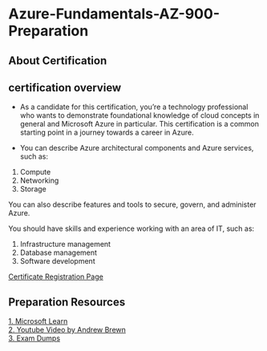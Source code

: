 # Azure-Fundamentals-AZ-900-Preparation

## About Certification 

## certification overview
- As a candidate for this certification, you’re a technology professional who wants to demonstrate foundational knowledge of cloud concepts in general and Microsoft Azure in particular. This certification is a common starting point in a journey towards a career in Azure.

- You can describe Azure architectural components and Azure services, such as:

1. Compute  
2. Networking  
3. Storage  

You can also describe features and tools to secure, govern, and administer Azure.

You should have skills and experience working with an area of IT, such as:

1. Infrastructure management  
2. Database management  
3. Software development  

[Certificate Registration Page](https://learn.microsoft.com/en-us/credentials/certifications/azure-fundamentals/?practice-assessment-type=certification#certification-take-the-exam)



## Preparation Resources
[1. Microsoft Learn](https://learn.microsoft.com/en-us/credentials/certifications/azure-fundamentals/?practice-assessment-type=certification#certification-prepare-for-the-exam)  
[2. Youtube Video by Andrew Brewn](https://in.video.search.yahoo.com/search/video;_ylt=AwrKGKrcqstnjgIAWO67HAx.;_ylu=Y29sbwNzZzMEcG9zAzEEdnRpZAMEc2VjA3Nj?type=E210IN714G0&p=andrew+brewn+youtube+video+on+az900&fr=mcafee&turl=https%3A%2F%2Ftse1.mm.bing.net%2Fth%3Fid%3DOVP.4LIVo8RKWckq6rGugXqANAHgFo%26pid%3DApi%26w%3D296%26h%3D156%26c%3D7%26p%3D0&rurl=https%3A%2F%2Fwww.youtube.com%2Fwatch%3Fv%3D5abffC-K40c&tit=Microsoft+Azure+Fundamentals+Certification+Course+%28AZ-900%29+UPDATED+%E2%80%93+Pass+the+exam+in+8+hours%21&pos=11&vid=e9f92596bd377edbdd63ffc2eaa55d78&sigr=cA6zgnf6V5IN&sigt=.P79XfSFAewj&sigi=skAoZZ9xs09X)  
[3. Exam Dumps](https://github.com/Devopsdelight-T/Azure-Fundamentals-AZ-900-Preparation/blob/main/AZ-900_exam%20dumps.docx)

